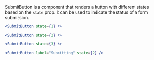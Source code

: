 SubmitButton is a component that renders a button with different states based on
the `state` prop. It can be used to indicate the status of a form submission.

```jsx padded
<SubmitButton state={1} />

<SubmitButton state={2} />

<SubmitButton state={3} />

<SubmitButton label="Submitting" state={2} />
```
